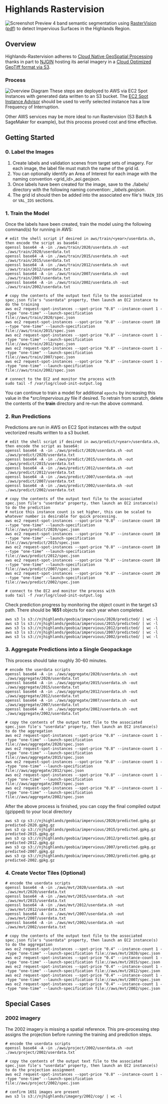 # Highlands Rastervision
![Screenshot Preview](screenshot.png "Screenshot Preview")
4 band semantic segmentation using [RasterVision](https://rastervision.io/) ([pdf](https://buildmedia.readthedocs.org/media/pdf/raster-vision/latest/raster-vision.pdf)) to detect Impervious Surfaces in the Highlands Region. 

## Overview
Highlands-Rastervision adheres to [Cloud Native GeoSpatial Processing](https://cloudnativegeo.org/about/) thanks in part to [NJGIN](https://njgin.nj.gov/njgin/) hosting its aerial imagery in a [Cloud Optimized GeoTiff format via S3](https://registry.opendata.aws/nj-imagery/). 

### Process
![Overview Diagram](diagram.png "Overview Diagram")
These steps are deployed to AWS via EC2 Spot Instances with generated data written to an S3 bucket. The [EC2 Spot Instance Advisor](https://aws.amazon.com/ec2/spot/instance-advisor/) should be used to verify selected instance has a low Frequency of Interruption.

Other AWS services may be more ideal to run Rastervision (S3 Batch & SageMaker for example), but this process proved cost and time effective. 

## Getting Started
### 0. Label the Images
1. Create labels and validation scenes from target sets of imagery. For each image, the label file must match the name of the grid id. 
2. You can optionally identify an Area of Interest for each image with the naming convention <grid_id>_aoi.geojson. 
3. Once labels have been created for the image, save to the ./labels/<year> directory with the following naming convention: *<GRID-ID>_labels.geojson*. 
4. The grid id should then be added into the associated env file's `TRAIN_IDS` or `VAL_IDS` sections. 

### 1. Train the Model
Once the labels have been created, train the model using the following command(s) for running in AWS:
```shell
# edit the shell script if desired in aws/train/<year>/userdata.sh, then encode the script as base64:
openssl base64 -A -in ./aws/train/2020/userdata.sh -out ./aws/train/2020/userdata.txt
openssl base64 -A -in ./aws/train/2015/userdata.sh -out ./aws/train/2015/userdata.txt
openssl base64 -A -in ./aws/train/2012/userdata.sh -out ./aws/train/2012/userdata.txt
openssl base64 -A -in ./aws/train/2007/userdata.sh -out ./aws/train/2007/userdata.txt
openssl base64 -A -in ./aws/train/2002/userdata.sh -out ./aws/train/2002/userdata.txt

# copy the contents of the output text file to the associated spec.json file's "userdata" property, then launch an EC2 instance to do the training
aws ec2 request-spot-instances --spot-price "0.8" --instance-count 1 --type "one-time" --launch-specification file://aws/train/2020/spec.json
aws ec2 request-spot-instances --spot-price "0.8" --instance-count 10 --type "one-time" --launch-specification file://aws/train/2015/spec.json
aws ec2 request-spot-instances --spot-price "0.8" --instance-count 1 --type "one-time" --launch-specification file://aws/train/2012/spec.json
aws ec2 request-spot-instances --spot-price "0.8" --instance-count 1 --type "one-time" --launch-specification file://aws/train/2007/spec.json
aws ec2 request-spot-instances --spot-price "0.8" --instance-count 1 --type "one-time" --launch-specification file://aws/train/2002/spec.json

# connect to the EC2 and monitor the process with 
sudo tail -f /var/log/cloud-init-output.log
```
You can continue to train a model for additional `epochs` by increasing this value in the **src/impervious.py* file if desired.
To retrain from scratch, delete the contents of the **train** directory and re-run the above command. 

### 2. Run Predictions

Predictions are run in AWS on EC2 Spot instances with the output vectorized results written to a s3 bucket. 
```shell
# edit the shell script if desired in aws/predict/<year>/userdata.sh, then encode the script as base64:
openssl base64 -A -in ./aws/predict/2020/userdata.sh -out ./aws/predict/2020/userdata.txt
openssl base64 -A -in ./aws/predict/2015/userdata.sh -out ./aws/predict/2015/userdata.txt
openssl base64 -A -in ./aws/predict/2012/userdata.sh -out ./aws/predict/2012/userdata.txt
openssl base64 -A -in ./aws/predict/2007/userdata.sh -out ./aws/predict/2007/userdata.txt
openssl base64 -A -in ./aws/predict/2002/userdata.sh -out ./aws/predict/2002/userdata.txt

# copy the contents of the output text file to the associated spec.json file's "userdata" property, then launch an EC2 instance(s) to do the prediction 
# notice this instance count is set higher, this can be scaled to whatever number is desirable for quick processing. 
aws ec2 request-spot-instances --spot-price "0.8" --instance-count 10 --type "one-time" --launch-specification file://aws/predict/2020/spec.json
aws ec2 request-spot-instances --spot-price "0.8" --instance-count 10 --type "one-time" --launch-specification file://aws/predict/2015/spec.json
aws ec2 request-spot-instances --spot-price "0.8" --instance-count 10 --type "one-time" --launch-specification file://aws/predict/2012/spec.json
aws ec2 request-spot-instances --spot-price "0.8" --instance-count 10 --type "one-time" --launch-specification file://aws/predict/2007/spec.json
aws ec2 request-spot-instances --spot-price "0.8" --instance-count 20 --type "one-time" --launch-specification file://aws/predict/2002/spec.json

# connect to the EC2 and monitor the process with 
sudo tail -f /var/log/cloud-init-output.log
```

Check prediction progress by monitoring the object count in the target s3 path. There should be **1651** objects for each year when completed. 
```shell
aws s3 ls s3://njhighlands/geobia/impervious/2020/predicted/ | wc -l 
aws s3 ls s3://njhighlands/geobia/impervious/2015/predicted/ | wc -l 
aws s3 ls s3://njhighlands/geobia/impervious/2012/predicted/ | wc -l 
aws s3 ls s3://njhighlands/geobia/impervious/2007/predicted/ | wc -l 
aws s3 ls s3://njhighlands/geobia/impervious/2002/predicted/ | wc -l 
```

### 3. Aggregate Predictions into a Single Geopackage
This process should take roughly 30-60 minutes.
   ```shell
# encode the userdata scripts
openssl base64 -A -in ./aws/aggregate/2020/userdata.sh -out ./aws/aggregate/2020/userdata.txt
openssl base64 -A -in ./aws/aggregate/2015/userdata.sh -out ./aws/aggregate/2015/userdata.txt
openssl base64 -A -in ./aws/aggregate/2012/userdata.sh -out ./aws/aggregate/2012/userdata.txt
openssl base64 -A -in ./aws/aggregate/2007/userdata.sh -out ./aws/aggregate/2007/userdata.txt
openssl base64 -A -in ./aws/aggregate/2002/userdata.sh -out ./aws/aggregate/2002/userdata.txt

# copy the contents of the output text file to the associated spec.json file's "userdata" property, then launch an EC2 instance(s) to do the aggregation 
aws ec2 request-spot-instances --spot-price "0.8" --instance-count 1 --type "one-time" --launch-specification file://aws/aggregate/2020/spec.json
aws ec2 request-spot-instances --spot-price "0.8" --instance-count 1 --type "one-time" --launch-specification file://aws/aggregate/2015/spec.json
aws ec2 request-spot-instances --spot-price "0.8" --instance-count 1 --type "one-time" --launch-specification file://aws/aggregate/2012/spec.json
aws ec2 request-spot-instances --spot-price "0.8" --instance-count 1 --type "one-time" --launch-specification file://aws/aggregate/2007/spec.json
aws ec2 request-spot-instances --spot-price "0.8" --instance-count 1 --type "one-time" --launch-specification file://aws/aggregate/2002/spec.json
```

After the above process is finished, you can copy the final compiled output (gzipped) to your local directory
   ```shell
   aws s3 cp s3://njhighlands/geobia/impervious/2020/predicted.gpkg.gz predicted-2020.gpkg.gz
   aws s3 cp s3://njhighlands/geobia/impervious/2015/predicted.gpkg.gz predicted-2015.gpkg.gz
   aws s3 cp s3://njhighlands/geobia/impervious/2012/predicted.gpkg.gz predicted-2012.gpkg.gz
   aws s3 cp s3://njhighlands/geobia/impervious/2007/predicted.gpkg.gz predicted-2007.gpkg.gz
   aws s3 cp s3://njhighlands/geobia/impervious/2002/predicted.gpkg.gz predicted-2002.gpkg.gz
   ```
   
### 4. Create Vector Tiles (Optional)
```shell
# encode the userdata scripts
openssl base64 -A -in ./aws/mvt/2020/userdata.sh -out ./aws/mvt/2020/userdata.txt
openssl base64 -A -in ./aws/mvt/2015/userdata.sh -out ./aws/mvt/2015/userdata.txt
openssl base64 -A -in ./aws/mvt/2012/userdata.sh -out ./aws/mvt/2012/userdata.txt
openssl base64 -A -in ./aws/mvt/2007/userdata.sh -out ./aws/mvt/2007/userdata.txt
openssl base64 -A -in ./aws/mvt/2002/userdata.sh -out ./aws/mvt/2002/userdata.txt

# copy the contents of the output text file to the associated spec.json file's "userdata" property, then launch an EC2 instance(s) to do the aggregation 
aws ec2 request-spot-instances --spot-price "0.4" --instance-count 1 --type "one-time" --launch-specification file://aws/mvt/2020/spec.json
aws ec2 request-spot-instances --spot-price "0.4" --instance-count 1 --type "one-time" --launch-specification file://aws/mvt/2015/spec.json
aws ec2 request-spot-instances --spot-price "0.4" --instance-count 1 --type "one-time" --launch-specification file://aws/mvt/2012/spec.json
aws ec2 request-spot-instances --spot-price "0.4" --instance-count 1 --type "one-time" --launch-specification file://aws/mvt/2007/spec.json
aws ec2 request-spot-instances --spot-price "0.4" --instance-count 1 --type "one-time" --launch-specification file://aws/mvt/2002/spec.json
```

## Special Cases 
### 2002 imagery
The 2002 imagery is missing a spatial reference. This pre-processing step assigns the projection before running the training and prediction steps. 
```shell
# encode the userdata scripts
openssl base64 -A -in ./aws/project/2002/userdata.sh -out ./aws/project/2002/userdata.txt

# copy the contents of the output text file to the associated spec.json file's "userdata" property, then launch an EC2 instance(s) to do the projection assignment
aws ec2 request-spot-instances --spot-price "0.8" --instance-count 1 --type "one-time" --launch-specification file://aws/project/2002/spec.json

# confirm 1651 images are present 
aws s3 ls s3://njhighlands/imagery/2002/cog/ | wc -l 
```